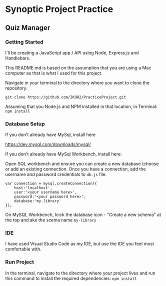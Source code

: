 # Synoptic Project Practice

## Quiz Manager

### Getting Started
I'll be creating a JavaScript app / API using Node, Express.js and Handlebars.

This README.md is based on the assumption that you are using a Mac computer as that is what I used for this project.

Navigate in your terminal to the directory where you want to clone the repository.

`git clone https://github.com/IK982/PracticeProject.git`

Assuming that you Node.js and NPM installed in that location, in Terminal:
`npm install`

### Database Setup

If you don't already have MySql, install here

https://dev.mysql.com/downloads/mysql/

If you don't already have MySql Workbench, install here:


Open SQL workbench and ensure you can create a new database (choose or add an existing connection. Once you have a connection, add the username and password credentials to `db.js` file.
```
var connection = mysql.createConnection({
    host:'localhost',
    user:'<your username here>',
    password:'<your password here>',
    database:'my-library'
});
```

On MySQL Workbench, lcick the database icon - "Create a new schema" at the top and ake the scema name `my-library` 


### IDE

I have used Visual Studio Code as my IDE, but use the IDE you feel most comfortable with.

### Run Project
In the terminal, navigate to the directory where your project lives and run this command to install the required dependencies:
`npm install`
